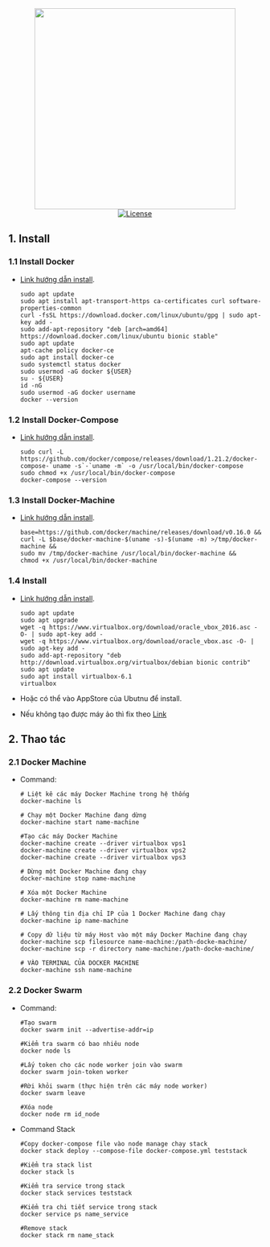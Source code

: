<div align="center">
  <img src="https://123job.vn/images/logo/logo349x137tim.png" width="400">
</div>

<div align="center">
    <a href="https://packagist.org/packages/laravel/framework"><img src="https://poser.pugx.org/laravel/framework/license.svg" alt="License"></a>
</div>

## 1. Install

### 1.1 Install Docker
- [Link hướng dẫn install](https://www.digitalocean.com/community/tutorials/how-to-install-and-use-docker-on-ubuntu-18-04).
    ```
    sudo apt update
    sudo apt install apt-transport-https ca-certificates curl software-properties-common
    curl -fsSL https://download.docker.com/linux/ubuntu/gpg | sudo apt-key add -
    sudo add-apt-repository "deb [arch=amd64] https://download.docker.com/linux/ubuntu bionic stable"
    sudo apt update
    apt-cache policy docker-ce
    sudo apt install docker-ce
    sudo systemctl status docker
    sudo usermod -aG docker ${USER}
    su - ${USER}
    id -nG
    sudo usermod -aG docker username
    docker --version
    ```
### 1.2 Install Docker-Compose
- [Link hướng dẫn install](https://www.digitalocean.com/community/tutorials/how-to-install-docker-compose-on-ubuntu-18-04).
    ```
    sudo curl -L https://github.com/docker/compose/releases/download/1.21.2/docker-compose-`uname -s`-`uname -m` -o /usr/local/bin/docker-compose
    sudo chmod +x /usr/local/bin/docker-compose
    docker-compose --version
    ```
### 1.3 Install Docker-Machine
- [Link hướng dẫn install](https://upcloud.com/community/tutorials/get-started-docker-machine/).
    ```
    base=https://github.com/docker/machine/releases/download/v0.16.0 &&
    curl -L $base/docker-machine-$(uname -s)-$(uname -m) >/tmp/docker-machine &&
    sudo mv /tmp/docker-machine /usr/local/bin/docker-machine &&
    chmod +x /usr/local/bin/docker-machine
    ```

### 1.4 Install 
- [Link hướng dẫn install](https://tecadmin.net/install-virtualbox-on-ubuntu-18-04/).
    ```
    sudo apt update
    sudo apt upgrade
    wget -q https://www.virtualbox.org/download/oracle_vbox_2016.asc -O- | sudo apt-key add -
    wget -q https://www.virtualbox.org/download/oracle_vbox.asc -O- | sudo apt-key add -
    sudo add-apt-repository "deb http://download.virtualbox.org/virtualbox/debian bionic contrib"
    sudo apt update
    sudo apt install virtualbox-6.1  
    virtualbox
    ```
- Hoặc có thể vào AppStore của Ubutnu để install.

- Nếu không tạo được máy ảo thì fix theo [Link](https://askubuntu.com/questions/920689/how-to-fix-modprobe-vboxdrv-error-in-virtualbox)

## 2. Thao tác
### 2.1 Docker Machine
- Command:
    ```
    # Liệt kê các máy Docker Machine trong hệ thống
    docker-machine ls
    
    # Chạy một Docker Machine đang dừng
    docker-machine start name-machine
  
    #Tạo các máy Docker Machine
    docker-machine create --driver virtualbox vps1
    docker-machine create --driver virtualbox vps2
    docker-machine create --driver virtualbox vps3
    
    # Dừng một Docker Machine đang chạy
    docker-machine stop name-machine
    
    # Xóa một Docker Machine
    docker-machine rm name-machine
    
    # Lấy thông tin địa chỉ IP của 1 Docker Machine đang chạy
    docker-machine ip name-machine
    
    # Copy dữ liệu từ máy Host vào một máy Docker Machine đang chạy
    docker-machine scp filesource name-machine:/path-docke-machine/
    docker-machine scp -r directory name-machine:/path-docke-machine/
    
    # VÀO TERMINAL CỦA DOCKER MACHINE
    docker-machine ssh name-machine
    ```

### 2.2 Docker Swarm
- Command:
    ``` 
    #Tạo swarm
    docker swarm init --advertise-addr=ip
    
    #Kiểm tra swarm có bao nhiêu node
    docker node ls
    
    #Lấy token cho các node worker join vào swarm
    docker swarm join-token worker
    
    #Rời khỏi swarm (thực hiện trên các máy node worker)
    docker swarm leave
  
    #Xóa node 
    docker node rm id_node
    
    ```
- Command Stack
    ```
    #Copy docker-compose file vào node manage chạy stack
    docker stack deploy --compose-file docker-compose.yml teststack
    
    #Kiểm tra stack list
    docker stack ls
    
    #Kiểm tra service trong stack
    docker stack services teststack
  
    #Kiểm tra chi tiết service trong stack
    docker service ps name_service
  
    #Remove stack
    docker stack rm name_stack
    ```



